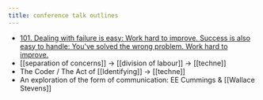 ```yaml
---
title: conference talk outlines
---
```


- [101. Dealing with failure is easy: Work hard to improve. Success is also easy to handle: You've solved the wrong problem. Work hard to improve. ](http://www.cs.yale.edu/homes/perlis-alan/quotes.html)
- [[separation of concerns]] -> [[division of labour]] -> [[techne]]
- The Coder / The Act of [[Identifying]] -> [[techne]]
- An exploration of the form of communication: EE Cummings & [[Wallace Stevens]]
